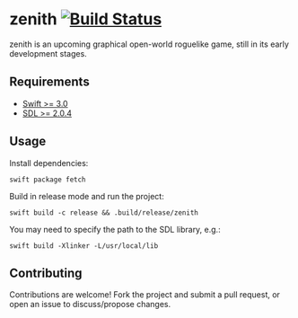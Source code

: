 zenith [![Build Status](https://travis-ci.org/emlai/zenith.svg?branch=master)](https://travis-ci.org/emlai/zenith)
======

zenith is an upcoming graphical open-world roguelike game, still in its early development stages.


Requirements
------------

- [Swift >= 3.0][1]
- [SDL >= 2.0.4][2]


Usage
-----

Install dependencies:

    swift package fetch

Build in release mode and run the project:

    swift build -c release && .build/release/zenith

You may need to specify the path to the SDL library, e.g.:

    swift build -Xlinker -L/usr/local/lib


Contributing
------------

Contributions are welcome! Fork the project and submit a pull request, or open an issue to discuss/propose changes.


[1]: https://swift.org
[2]: https://www.libsdl.org

